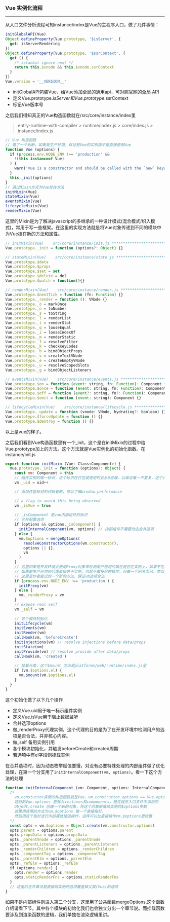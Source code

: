 ### Vue 实例化流程

***

从入口文件分析流程可知instance/index是Vue的主程序入口，做了几件事情：

```javascript
initGlobalAPI(Vue)
Object.defineProperty(Vue.prototype, '$isServer', {
  get: isServerRendering
})
Object.defineProperty(Vue.prototype, '$ssrContext', {
  get () {
    /* istanbul ignore next */
    return this.$vnode && this.$vnode.ssrContext
  }
})
Vue.version = '__VERSION__'
```

* initGlobalAPI包装Vue，给Vue添加全局的通用api，可对照官网的[全局 API](https://cn.vuejs.org/v2/api/#全局-API)
* 定义Vue.prototype.$isServer和Vue.prototype.$ssrContext
* 标记Vue版本号

之后我们得知真正的Vue构造函数就在/src/core/instance/index里

> entry-runtime-with-compiler  > runtime/index.js  >  core/index.js > instance/index.js

```javascript
// Vue 构造函数
// 做了一个判断，如果是生产环境，保证是Vue的实例而不是直接使用Vue
function Vue (options) {
  if (process.env.NODE_ENV !== 'production' &&
    !(this instanceof Vue)
  ) {
    warn('Vue is a constructor and should be called with the `new` keyword')
  }
  this._init(options)
}
// 通过Mixin方式为Vue挂在方法
initMixin(Vue)
stateMixin(Vue)
eventsMixin(Vue)
lifecycleMixin(Vue)
renderMixin(Vue)
```

这里的Mixin是为了解决javascript的多继承的一种设计模式(混合模式/织入模式)，常用于写一些框架。在这里的实现方法就是将Vue对象传递到不同的模块中为Vue挂在新的方法和属性。

```javascript
// initMixin(Vue)    src/core/instance/init.js **************************************************
Vue.prototype._init = function (options?: Object) {}

// stateMixin(Vue)    src/core/instance/state.js **************************************************
Vue.prototype.$data
Vue.prototype.$props
Vue.prototype.$set = set
Vue.prototype.$delete = del
Vue.prototype.$watch = function(){}

// renderMixin(Vue)    src/core/instance/render.js **************************************************
Vue.prototype.$nextTick = function (fn: Function) {}
Vue.prototype._render = function (): VNode {}
Vue.prototype._o = markOnce
Vue.prototype._n = toNumber
Vue.prototype._s = toString
Vue.prototype._l = renderList
Vue.prototype._t = renderSlot
Vue.prototype._q = looseEqual
Vue.prototype._i = looseIndexOf
Vue.prototype._m = renderStatic
Vue.prototype._f = resolveFilter
Vue.prototype._k = checkKeyCodes
Vue.prototype._b = bindObjectProps
Vue.prototype._v = createTextVNode
Vue.prototype._e = createEmptyVNode
Vue.prototype._u = resolveScopedSlots
Vue.prototype._g = bindObjectListeners

// eventsMixin(Vue)    src/core/instance/events.js **************************************************
Vue.prototype.$on = function (event: string, fn: Function): Component {}
Vue.prototype.$once = function (event: string, fn: Function): Component {}
Vue.prototype.$off = function (event?: string, fn?: Function): Component {}
Vue.prototype.$emit = function (event: string): Component {}

// lifecycleMixin(Vue)    src/core/instance/lifecycle.js **************************************************
Vue.prototype._update = function (vnode: VNode, hydrating?: boolean) {}
Vue.prototype.$forceUpdate = function () {}
Vue.prototype.$destroy = function () {}
```

以上是vue的样子。

之后我们看到Vue构造函数里有一个_init，这个是在initMixin的过程中给Vue.prototype加上的方法。这个方法就是Vue实例化的初始化函数。在instance/init.js

```javascript
export function initMixin (Vue: Class<Component>) {
  Vue.prototype._init = function (options?: Object) {
    const vm: Component = this
    // 组件实例的唯一标识，这个标识在打包或使用时会从0自增，以保证唯一不重复，这个计算法则的前提是保证一个页面上有唯一的Vue依赖，见 https://github.com/vuejs/vue/issues/4958
    vm._uid = uid++

    // 添加性能标记的代码省略，可以了解window.perfermance

    // a flag to avoid this being observed
    vm._isVue = true
    
    // _isComponent 是vue内部组件的标识
    // 合并配置选项
    if (options && options._isComponent) {
      initInternalComponent(vm, options) // 内部组件不需要动态合并选项
    } else {
      vm.$options = mergeOptions(
        resolveConstructorOptions(vm.constructor),
        options || {},
        vm
      )
    }
    // 这里如果是开发环境会使用Proxy对象来检测用户使用的属性是否在实例上，如果不在就给予警告
    // 如果是生产环境则代理直接等于实例，也就不做多余的操作，只做一个别名而已，类似_self
    // 这里是作者尝试的一个新的方法，保证vm选项合法
    if (process.env.NODE_ENV !== 'production') {
      initProxy(vm)
    } else {
      vm._renderProxy = vm
    }
    // expose real self
    vm._self = vm
    
    // 各个模块初始化
    initLifecycle(vm)
    initEvents(vm)
    initRender(vm)
    callHook(vm, 'beforeCreate')
    initInjections(vm) // resolve injections before data/props
    initState(vm)
    initProvide(vm) // resolve provide after data/props
    callHook(vm, 'created')
 
    // 挂载元素，这个$mount 方法是platforms/web/runtime/index.js里
    if (vm.$options.el) {
      vm.$mount(vm.$options.el)
    }
  }
}
```

这个初始化做了以下几个操作

* 定义Vue.uid用于唯一标示组件实例
* 定义Vue.isVue用于阻止数据监听
* 合并选项options
* 做_renderProxy代理实例，这个代理的目的是为了在开发环境中检测用户的选项是否合法，并非核心内容。
* 做_self 备用实例引用
* 各个模块初始化，并触发beforeCreate和created周期
* 若选项中有el字段则挂载实例

在合并选项时，因为动态枚举赋值要慢，对没有必要特殊处理的内部组件做了优化处理，在第一个分支用了`initInternalComponent(vm, options)`。看一下这个方法的处理

```javascript
function initInternalComponent (vm: Component, options: InternalComponentOptions) {
  /*
  	vm.constuctor实例的构造函数就是Vue，vm.constructor.options == Vue.options
  	这时的Vue.options 里有directives和components，是在程序入口文件中添加的
  	Objedt.create 创建一个新的对象，将这个对象赋值给实例的$options参数
  	这里用连等的方式为vm.$options 做一个直接指针，
  	然后用这个指针进行内部属性赋值操作，这样可以比直接操作vm.$options更优雅
  */
  const opts = vm.$options = Object.create(vm.constructor.options)
  opts.parent = options.parent
  opts.propsData = options.propsData
  opts._parentVnode = options._parentVnode
  opts._parentListeners = options._parentListeners
  opts._renderChildren = options._renderChildren
  opts._componentTag = options._componentTag
  opts._parentElm = options._parentElm
  opts._refElm = options._refElm
  if (options.render) {
    opts.render = options.render
    opts.staticRenderFns = options.staticRenderFns
  }
  // 这里的合并算法是直接将实例的选项覆盖掉父类(Vue)的选项
}
```

如果不是内部组件则进入第二个分支，这里用了公共函数mergeOptions,这个函数介绍请看下节。其中各个模块的初始化我们也会独立分出一个章节说。而挂载函数要涉及到渲染函数的逻辑，我们单独在渲染逻辑里讲。